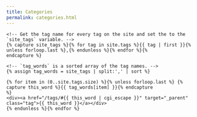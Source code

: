 ```yaml
---
title: Categories
permalink: categories.html
---
```


<html>
<head>
<link rel="stylesheet" id="mainstyle" href="{{ "/css/main.css" | prepend: site.baseurl }}">
<script type="text/javascript" src="/admt/admt.js"> </script>
</head>
<body class="side-bar-body">


    <!-- Get the tag name for every tag on the site and set the to the `site_tags` variable. -->
    {% capture site_tags %}{% for tag in site.tags %}{{ tag | first }}{% unless forloop.last %},{% endunless %}{% endfor %}{%
    endcapture %}

    <!-- `tag_words` is a sorted array of the tag names. -->
    {% assign tag_words = site_tags | split:',' | sort %}

    {% for item in (0..site.tags.size) %}{% unless forloop.last %} {% capture this_word %}{{ tag_words[item] }}{% endcapture
    %}
    <div><a href="/tags/#{{ this_word | cgi_escape }}" target="_parent" class="tag">{{ this_word }}</a></div>
    {% endunless %}{% endfor %}

</body>
</html>

